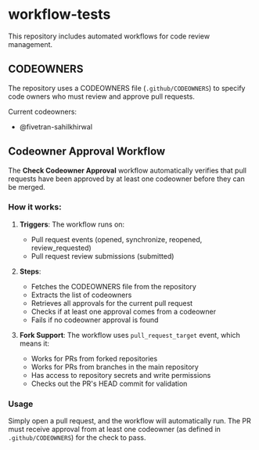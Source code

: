 # workflow-tests

This repository includes automated workflows for code review management.

## CODEOWNERS

The repository uses a CODEOWNERS file (`.github/CODEOWNERS`) to specify code owners who must review and approve pull requests.

Current codeowners:
- @fivetran-sahilkhirwal

## Codeowner Approval Workflow

The **Check Codeowner Approval** workflow automatically verifies that pull requests have been approved by at least one codeowner before they can be merged.

### How it works:

1. **Triggers**: The workflow runs on:
   - Pull request events (opened, synchronize, reopened, review_requested)
   - Pull request review submissions (submitted)

2. **Steps**:
   - Fetches the CODEOWNERS file from the repository
   - Extracts the list of codeowners
   - Retrieves all approvals for the current pull request
   - Checks if at least one approval comes from a codeowner
   - Fails if no codeowner approval is found

3. **Fork Support**: The workflow uses `pull_request_target` event, which means it:
   - Works for PRs from forked repositories
   - Works for PRs from branches in the main repository
   - Has access to repository secrets and write permissions
   - Checks out the PR's HEAD commit for validation

### Usage

Simply open a pull request, and the workflow will automatically run. The PR must receive approval from at least one codeowner (as defined in `.github/CODEOWNERS`) for the check to pass.